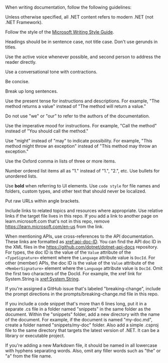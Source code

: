 When writing documentation, follow the following guidelines:

Unless otherwise specified, all .NET content refers to modern .NET (not .NET Framework).

Follow the style of the [Microsoft Writing Style Guide](https://learn.microsoft.com/en-us/style-guide/welcome/).

Headings should be in sentence case, not title case. Don't use gerunds in titles.

Use the active voice whenever possible, and second person to address the reader directly.

Use a conversational tone with contractions.

Be concise.

Break up long sentences.

Use the present tense for instructions and descriptions. For example, "The method returns a value" instead of "The method will return a value."

Do not use "we" or "our" to refer to the authors of the documentation.

Use the imperative mood for instructions. For example, "Call the method" instead of "You should call the method."

Use "might" instead of "may" to indicate possibility. For example, "This method might throw an exception" instead of "This method may throw an exception."

Use the Oxford comma in lists of three or more items.

Number ordered list items all as "1." instead of "1.", "2.", etc. Use bullets for unordered lists.

Use **bold** when referring to UI elements. Use `code style` for file names and folders, custom types, and other text that should never be localized.

Put raw URLs within angle brackets.

Include links to related topics and resources where appropriate. Use relative links if the target file lives in this repo. If you add a link to another page on learn.microsoft.com that's not in this repo, remove https://learn.microsoft.com/en-us from the link.

When mentioning APIs, use cross-references to the API documentation. These links are formatted as <xref:api-doc-ID>. You can find the API doc ID in the XML files in the https://github.com/dotnet/dotnet-api-docs repository. For types, the doc ID is the value of the `Value` attribute of the `<TypeSignature>` element where the `Language` attribute value is `DocId`. For other (member) APIs, the doc ID is the value of the `Value` attribute of the `<MemberSignature>` element where the `Language` attribute value is `DocId`. Omit the first two characters of the DocId. For example, the xref link for System.String is <xref:System.String>.

If you're assigned a GitHub issue that's labeled "breaking-change", include the prompt directions in the prompts/breaking-change.md file in this repo.

If you include a code snippet that's more than 6 lines long, put it in a separate .cs file in a folder named "snippets" in the same folder as the document. Within the "snippets" folder, add a new directory with the name of the document. For example, if the document is named "my-doc.md", create a folder named "snippets/my-doc" folder. Also add a simple .csproj file to the same directory that targets the latest version of .NET. It can be a library or executable project.

If you're adding a new Markdown file, it should be named in all lowercase with hyphens separating words. Also, omit any filler words such as "the" or "a" from the file name.

